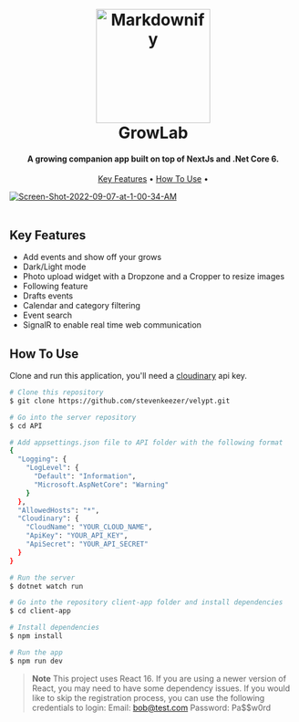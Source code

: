 <h1 align="center">
  <br>
  <img src="https://media.istockphoto.com/vectors/gardening-tools-and-plants-in-the-garden-vector-id1268196717?k=20&m=1268196717&s=612x612&w=0&h=RBA2SisPRx6OIeouAQ2R7I78eiazDS2gvGPr17mHvy4=" alt="Markdownify" width="200">
  <br>
  GrowLab
  <br>
</h1>

<h4 align="center">A growing companion app built on top of NextJs and .Net Core 6.</h4>

<p align="center">
  <a href="#key-features">Key Features</a> •
  <a href="#how-to-use">How To Use</a> •
</p>

<a align="center" href="https://ibb.co/nwQSFLK"><img src="https://i.ibb.co/D1wnZRj/Screen-Shot-2022-09-07-at-1-00-34-AM.png" alt="Screen-Shot-2022-09-07-at-1-00-34-AM" border="0"></a><br /><br />

## Key Features

- Add events and show off your grows
- Dark/Light mode
- Photo upload widget with a Dropzone and a Cropper to resize images
- Following feature
- Drafts events
- Calendar and category filtering
- Event search
- SignalR to enable real time web communication

## How To Use

Clone and run this application, you'll need a [cloudinary](https://cloudinary.com/) api key.

```bash
# Clone this repository
$ git clone https://github.com/stevenkeezer/velypt.git

# Go into the server repository
$ cd API

# Add appsettings.json file to API folder with the following format
{
  "Logging": {
    "LogLevel": {
      "Default": "Information",
      "Microsoft.AspNetCore": "Warning"
    }
  },
  "AllowedHosts": "*",
  "Cloudinary": {
    "CloudName": "YOUR_CLOUD_NAME",
    "ApiKey": "YOUR_API_KEY",
    "ApiSecret": "YOUR_API_SECRET"
  }
}

# Run the server
$ dotnet watch run

# Go into the repository client-app folder and install dependencies
$ cd client-app

# Install dependencies
$ npm install

# Run the app
$ npm run dev
```

> **Note**
> This project uses React 16. If you are using a newer version of React, you may need to have some dependency issues.
> If you would like to skip the registration process, you can use the following credentials to login:
> Email: bob@test.com
> Password: Pa$$w0rd
